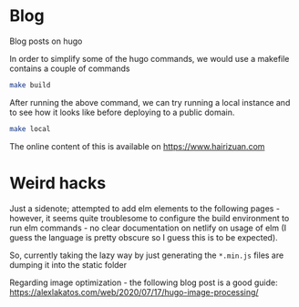 # Blog

Blog posts on hugo

In order to simplify some of the hugo commands, we would use a makefile contains a couple of commands

```bash
make build
```

After running the above command, we can try running a local instance and to see how it looks like before deploying to a public domain.

```bash
make local
```

The online content of this is available on https://www.hairizuan.com

# Weird hacks

Just a sidenote; attempted to add elm elements to the following pages - however, it seems quite troublesome to configure the build environment to run elm commands - no clear documentation on netlify on usage of elm (I guess the language is pretty obscure so I guess this is to be expected).

So, currently taking the lazy way by just generating the `*.min.js` files are dumping it into the static folder

Regarding image optimization - the following blog post is a good guide:  
https://alexlakatos.com/web/2020/07/17/hugo-image-processing/

